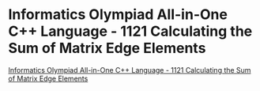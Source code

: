 # Informatics Olympiad All-in-One C++ Language - 1121 Calculating the Sum of Matrix Edge Elements
[Informatics Olympiad All-in-One C++ Language - 1121 Calculating the Sum of Matrix Edge Elements](https://aiwithcloud.com/2022/09/19/informatics_olympiad_all_in_one_c_language___1121_calculating_the_sum_of_matrix_edge_elements/)